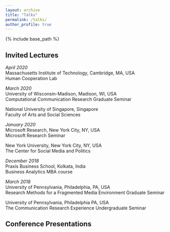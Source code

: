 ```yaml
---
layout: archive
title: "Talks"
permalink: /talks/
author_profile: true
---
```


{% include base_path %}

## Invited Lectures
*April 2020*<br>
Massachusetts Institute of Technology, Cambridge, MA, USA<br>
Human Cooperation Lab<br>

*March 2020*<br>
University of Wisconsin-Madison, Madison, WI, USA<br>
Computational Communication Research Graduate Seminar<br>

National University of Singapore, Singapore<br>
Faculty of Arts and Social Sciences<br>

*January 2020*<br>
Microsoft Research, New York City, NY, USA<br>
Microsoft Research Seminar

New York University, New York City, NY, USA<br>
The Center for Social Media and Politics<br>

*December 2018*<br>
Praxis Business School, Kolkata, India<br>
Business Analytics MBA course

*March 2018*<br>
University of Pennsylvania, Philadelphia, PA, USA<br>
Research Methods for a Fragmented Media Environment Graduate Seminar<br>

University of Pennsylvania, Philadelphia PA, USA<br>
The Communication Research Experience Undergraduate Seminar


## Conference Presentations